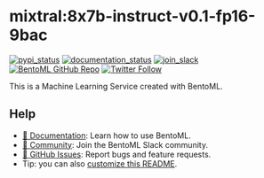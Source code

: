 # mixtral:8x7b-instruct-v0.1-fp16-9bac

[![pypi_status](https://img.shields.io/badge/BentoML-1.3.7-informational)](https://pypi.org/project/BentoML)
[![documentation_status](https://readthedocs.org/projects/bentoml/badge/?version=latest)](https://docs.bentoml.com/)
[![join_slack](https://badgen.net/badge/Join/BentoML%20Slack/cyan?icon=slack)](https://l.bentoml.com/join-slack-swagger)
[![BentoML GitHub Repo](https://img.shields.io/github/stars/bentoml/bentoml?style=social)](https://github.com/bentoml/BentoML)
[![Twitter Follow](https://img.shields.io/twitter/follow/bentomlai?label=Follow%20BentoML&style=social)](https://twitter.com/bentomlai)

This is a Machine Learning Service created with BentoML.

## Help

* [📖 Documentation](https://docs.bentoml.com/en/latest/): Learn how to use BentoML.
* [💬 Community](https://l.bentoml.com/join-slack-swagger): Join the BentoML Slack community.
* [🐛 GitHub Issues](https://github.com/bentoml/BentoML/issues): Report bugs and feature requests.
* Tip: you can also [customize this README](https://docs.bentoml.com/en/latest/concepts/bento.html#description).
